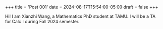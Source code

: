 +++
title = 'Post 001'
date = 2024-08-17T15:54:00-05:00
draft = false 
+++

Hi! I am Xianzhi Wang, a Mathematics PhD student at TAMU. 
I will be a TA for Calc I during Fall 2024 semester.
